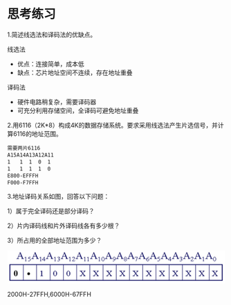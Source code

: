 # 思考练习
1.简述线选法和译码法的优缺点。

线选法
- 优点：连接简单，成本低
- 缺点：芯片地址空间不连续，存在地址重叠

译码法
- 硬件电路稍复杂，需要译码器
- 可充分利用存储空间，全译码可避免地址重叠

2.用6116（2K*8）构成4K的数据存储系统。要求采用线选法产生片选信号，并计算6116的地址范围。
```
需要两片6116
A15A14A13A12A11
1   1  1  0  1
1   1  1  1  0
E800-EFFFH
F000-F7FFH
```


3.地址译码关系如图，回答以下问题：

1）属于完全译码还是部分译码？

2）片内译码线和片外译码线各有多少根？

3）所占用的全部地址范围为多少？

![](https://github.com/URLinkEVA/Assembly-Language/raw/main/imgs/1.jpg)

2000H-27FFH,6000H-67FFH

